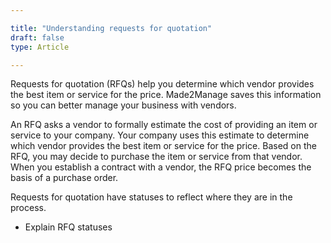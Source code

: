 ```yaml
---

title: "Understanding requests for quotation"
draft: false
type: Article

---
```


Requests for quotation (RFQs) help you determine which vendor provides the best item or service for the price. Made2Manage saves this information so you can better manage your business with vendors.

An RFQ asks a vendor to formally estimate the cost of providing an item or service to your company. Your company uses this estimate to determine which vendor provides the best item or service for the price. Based on the RFQ, you may decide to purchase the item or service from that vendor. When you establish a contract with a vendor, the RFQ price becomes the basis of a purchase order.

Requests for quotation have statuses to reflect where they are in the process.

- Explain RFQ statuses

​